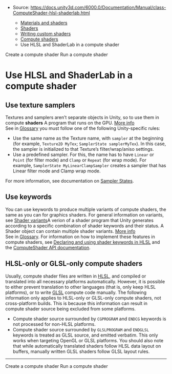 * Source: https://docs.unity3d.com/6000.0/Documentation/Manual/class-ComputeShader-hlsl-shaderlab.html

  * [Materials and shaders](https://docs.unity3d.com/6000.0/Documentation/Manual/materials-and-shaders.html)
  * [Shaders](https://docs.unity3d.com/6000.0/Documentation/Manual/Shaders.html)
  * [Writing custom shaders](https://docs.unity3d.com/6000.0/Documentation/Manual/writing-custom-shaders.html)
  * [Compute shaders](https://docs.unity3d.com/6000.0/Documentation/Manual/class-ComputeShader.html)
  * Use HLSL and ShaderLab in a compute shader


[](https://docs.unity3d.com/6000.0/Documentation/Manual/class-ComputeShader-create.html)
Create a compute shader
[](https://docs.unity3d.com/6000.0/Documentation/Manual/class-ComputeShader-run.html)
Run a compute shader
# Use HLSL and ShaderLab in a compute shader
## Use texture samplers
Textures and samplers aren’t separate objects in Unity, so to use them in compute **shaders** A program that runs on the GPU. [More info](https://docs.unity3d.com/6000.0/Documentation/Manual/Shaders.html)  
See in [Glossary](https://docs.unity3d.com/6000.0/Documentation/Manual/Glossary.html#Shader) you must follow one of the following Unity-specific rules:
  * Use the same name as the Texture name, with `sampler` at the beginning (for example, `Texture2D MyTex`; `SamplerState samplerMyTex`). In this case, the sampler is initialized to that Texture’s filter/wrap/aniso settings.
  * Use a predefined sampler. For this, the name has to have `Linear` or `Point` (for filter mode) and `Clamp` or `Repeat` (for wrap mode). For example, `SamplerState MyLinearClampSampler` creates a sampler that has Linear filter mode and Clamp wrap mode.


For more information, see documentation on [Sampler States](https://docs.unity3d.com/6000.0/Documentation/Manual/SL-SamplerStates.html).
## Use keywords
You can use keywords to produce multiple variants of compute shaders, the same as you can for graphics shaders.
For general information on variants, see [Shader variants](https://docs.unity3d.com/6000.0/Documentation/Manual/shader-variants.html)A verion of a shader program that Unity generates according to a specific combination of shader keywords and their status. A Shader object can contain multiple shader variants. [More info](https://docs.unity3d.com/6000.0/Documentation/Manual/shader-variants.html)  
See in [Glossary](https://docs.unity3d.com/6000.0/Documentation/Manual/Glossary.html#Shadervariant). For information on how to implement these features in compute shaders, see [Declaring and using shader keywords in HLSL](https://docs.unity3d.com/6000.0/Documentation/Manual/SL-MultipleProgramVariants.html) and the [ComputeShader API documentation](https://docs.unity3d.com/6000.0/Documentation/ScriptReference/ComputeShader.html).
## HLSL-only or GLSL-only compute shaders
Usually, compute shader files are written in [HLSL](https://en.wikipedia.org/wiki/High-Level_Shading_Language), and compiled or translated into all necessary platforms automatically. However, it is possible to either prevent translation to other languages (that is, only keep HLSL platforms), or to write [GLSL](https://en.wikipedia.org/wiki/OpenGL_Shading_Language) compute code manually.
The following information only applies to HLSL-only or GLSL-only compute shaders, not cross-platform builds. This is because this information can result in compute shader source being excluded from some platforms. 
  * Compute shader source surrounded by `CGPROGRAM` and `ENDCG` keywords is not processed for non-HLSL platforms.
  * Compute shader source surrounded by `GLSLPROGRAM` and `ENDGLSL` keywords is treated as GLSL source, and emitted verbatim. This only works when targeting OpenGL or GLSL platforms. You should also note that while automatically translated shaders follow HLSL data layout on buffers, manually written GLSL shaders follow GLSL layout rules.


* * *
[](https://docs.unity3d.com/6000.0/Documentation/Manual/class-ComputeShader-create.html)
Create a compute shader
[](https://docs.unity3d.com/6000.0/Documentation/Manual/class-ComputeShader-run.html)
Run a compute shader
